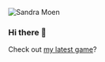 ![Sandra Moen](https://user-images.githubusercontent.com/4059636/147421225-0152b305-d779-4c8c-889c-340fee00e5fe.png)
### Hi there 👋
Check out [my latest game](https://github.com/Slideshow776/Blip-blop)?

<!--
**Slideshow776/Slideshow776** is a ✨ _special_ ✨ repository because its `README.md` (this file) appears on your GitHub profile.

Here are some ideas to get you started:

- 🔭 I’m currently working on ...
- 🌱 I’m currently learning ...
- 👯 I’m looking to collaborate on ...
- 🤔 I’m looking for help with ...
- 💬 Ask me about ...
- 📫 How to reach me: ...
- 😄 Pronouns: ...
- ⚡ Fun fact: ...
-->
